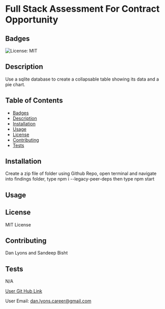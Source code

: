 # Full Stack Assessment For Contract Opportunity  

## Badges

![License: MIT](https://img.shields.io/badge/License-MIT-yellow.svg)

## Description

Use a sqlite database to create a collapsable table showing its data and a pie chart.

## Table of Contents
* [Badges](#badges)
* [Description](#description)
* [Installation](#installation)
* [Usage](#usage)
* [License](#license)
* [Contributing](#contributing)
* [Tests](#tests)


## Installation

Create a zip file of folder using Github Repo, open terminal and navigate into findings folder, type  npm i --legacy-peer-deps     then type npm start    


## Usage 



## License

MIT License

## Contributing

Dan Lyons and Sandeep Bisht

## Tests

N/A

[User Git Hub Link](https://github.com/dancl6/Temp_FullStackJob_Sandeep/ )

User Email: dan.lyons.career@gmail.com
